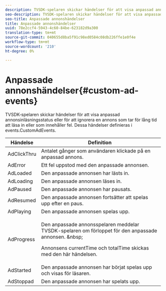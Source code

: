 ```yaml
---
description: TVSDK-spelaren skickar händelser för att visa anpassad annonsinläsningsstatus eller för att ignorera en annons som tar för lång tid att läsa in eller som innehåller fel. Dessa händelser definieras i events.CustomAdEvents.
seo-description: TVSDK-spelaren skickar händelser för att visa anpassad annonsinläsningsstatus eller för att ignorera en annons som tar för lång tid att läsa in eller som innehåller fel. Dessa händelser definieras i events.CustomAdEvents.
seo-title: Anpassade annonshändelser
title: Anpassade annonshändelser
uuid: 78e2ccf4-5943-4c60-84be-623182d9a300
translation-type: tm+mt
source-git-commit: 040655d8ba5f91c98ed0584c08db226ffe1e0f4e
workflow-type: tm+mt
source-wordcount: '210'
ht-degree: 0%

---
```



# Anpassade annonshändelser{#custom-ad-events}

TVSDK-spelaren skickar händelser för att visa anpassad annonsinläsningsstatus eller för att ignorera en annons som tar för lång tid att läsa in eller som innehåller fel. Dessa händelser definieras i events.CustomAdEvents.

<table id="table_718700E0F0B042F882ED131F79E01D4E"> 
 <thead> 
  <tr> 
   <th colname="col1" class="entry"> Händelse </th> 
   <th colname="col2" class="entry"> Definition </th> 
  </tr> 
 </thead>
 <tbody> 
  <tr> 
   <td colname="col1"> <span class="codeph"> AdClickThru  </span> </td> 
   <td colname="col2"> Antalet gånger som användaren klickade på en anpassad annons. </td> 
  </tr> 
  <tr> 
   <td colname="col1"> <span class="codeph"> AdError  </span> </td> 
   <td colname="col2"> Ett fel uppstod med den anpassade annonsen. </td> 
  </tr> 
  <tr> 
   <td colname="col1"> <span class="codeph"> AdLoaded  </span> </td> 
   <td colname="col2"> Den anpassade annonsen har lästs in.  </td> 
  </tr> 
  <tr> 
   <td colname="col1"> <span class="codeph"> AdLoading  </span> </td> 
   <td colname="col2"> Den anpassade annonsen läses in. </td> 
  </tr> 
  <tr> 
   <td colname="col1"> <span class="codeph"> AdPaused  </span> </td> 
   <td colname="col2"> Den anpassade annonsen har pausats. </td> 
  </tr> 
  <tr> 
   <td colname="col1"> <span class="codeph"> AdResumed  </span> </td> 
   <td colname="col2"> Den anpassade annonsen fortsätter att spelas upp efter en paus. </td> 
  </tr> 
  <tr> 
   <td colname="col1"> <span class="codeph"> AdPlaying  </span> </td> 
   <td colname="col2"> Den anpassade annonsen spelas upp. </td> 
  </tr> 
  <tr> 
   <td colname="col1"> <span class="codeph"> AdProgress  </span> </td> 
   <td colname="col2"> <p>Den anpassade annonsspelaren meddelar TVSDK-spelaren om förloppet för den anpassade annonsen. &amp;nbsp; </p> <p>Annonsens <span class="codeph"> currentTime </span> och <span class="codeph"> totalTime </span> skickas med den här händelsen. </p> </td> 
  </tr> 
  <tr> 
   <td colname="col1"> AdStarted </td> 
   <td colname="col2"> Den anpassade annonsen har börjat spelas upp och visas för läsaren.  </td> 
  </tr> 
  <tr> 
   <td colname="col1"> AdStoppad </td> 
   <td colname="col2"> Den anpassade annonsen har spelats upp. </td> 
  </tr> 
 </tbody> 
</table>

<!--<a id="section_027774C2A47C453BA9DED61C6F8567C3"></a>-->

